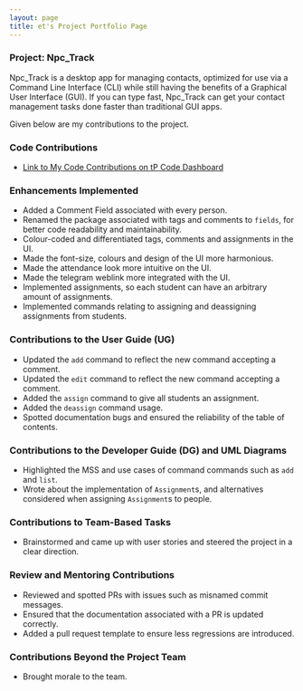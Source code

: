 ```yaml
---
layout: page
title: et's Project Portfolio Page
---
```


### Project: Npc_Track

Npc_Track is a desktop app for managing contacts, optimized for use via a Command Line Interface (CLI) while still
having the benefits of a Graphical User Interface (GUI). If you can type fast, Npc_Track can get your contact
management tasks done faster than traditional GUI apps.

Given below are my contributions to the project.

### Code Contributions

- [Link to My Code Contributions on tP Code Dashboard](https://nus-cs2103-ay2324s1.github.io/tp-dashboard/?search=et-irl&sort=groupTitle&sortWithin=title&timeframe=commit&mergegroup=&groupSelect=groupByRepos&breakdown=true&checkedFileTypes=docs~functional-code~test-code&since=2023-09-22)

### Enhancements Implemented

- Added a Comment Field associated with every person.
- Renamed the package associated with tags and comments to `fields`, for better code readability and maintainability.
- Colour-coded and differentiated tags, comments and assignments in the UI.
- Made the font-size, colours and design of the UI more harmonious.
- Made the attendance look more intuitive on the UI.
- Made the telegram weblink more integrated with the UI.
- Implemented assignments, so each student can have an arbitrary amount of assignments.
- Implemented commands relating to assigning and deassigning assignments from students.

### Contributions to the User Guide (UG)

- Updated the `add` command to reflect the new command accepting a comment.
- Updated the `edit` command to reflect the new command accepting a comment.
- Added the `assign` command to give all students an assignment.
- Added the `deassign` command usage.
- Spotted documentation bugs and ensured the reliability of the table of contents.

### Contributions to the Developer Guide (DG) and UML Diagrams

- Highlighted the MSS and use cases of command commands such as `add` and `list`.
- Wrote about the implementation of `Assignment`s, and alternatives considered when assigning `Assignment`s to people.

### Contributions to Team-Based Tasks

- Brainstormed and came up with user stories and steered the project in a clear direction.

### Review and Mentoring Contributions

- Reviewed and spotted PRs with issues such as misnamed commit messages.
- Ensured that the documentation associated with a PR is updated correctly.
- Added a pull request template to ensure less regressions are introduced.

### Contributions Beyond the Project Team

- Brought morale to the team.
